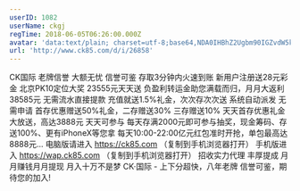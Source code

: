 ```yaml
---
userID: 1082
userName: ckgj
regTime: 2018-06-05T06:26:00.000Z
avatar: 'data:text/plain; charset=utf-8;base64,NDA0IHBhZ2Ugbm90IGZvdW5kCg=='
url: 'http://www.ck85.com/d/i/26858'
---
```


CK国际 老牌信誉 大额无忧 信誉可鉴 存取3分钟内火速到账 新用户注册送28元彩金 北京PK10定位大奖 23555元天天送 负盈利转运金助您满载而归，月月大返利38585元 无需流水直接提款 充值就送1.5%礼金，次次存次次送 系统自动派发 无需申请 首存优惠赠送50%礼金，二存赠送30% 三存赠送10% 天天首存优惠礼金大放送，高达3888元 天天可参与 每天存满2000元即可参与抽奖，现金筹码、存送100%、更有iPhoneX等您拿 每天10:00-22:00亿元红包准时开抢，单包最高达8888元... 电脑版请进入 https://ck85.com （复制到手机浏览器打开） 手机版进入 https://wap.ck85.com （复制到手机浏览器打开） 招收实力代理 丰厚提成 月月赚钱月月提现 月入十万不是梦 CK·国际 - 上下分超快，八年老牌 信誉可鉴，期待您的加入!
